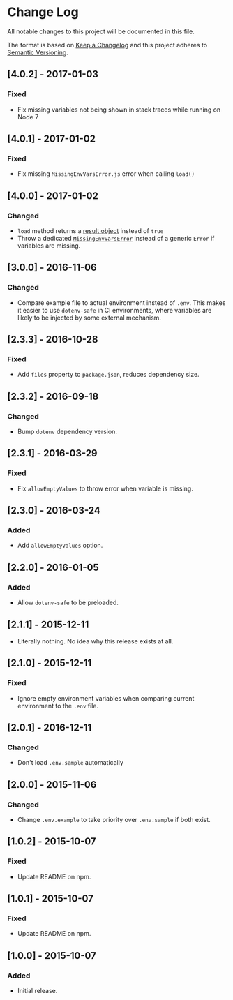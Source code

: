 # Change Log
All notable changes to this project will be documented in this file.

The format is based on [Keep a Changelog](http://keepachangelog.com/)
and this project adheres to [Semantic Versioning](http://semver.org/).

## [4.0.2] - 2017-01-03
### Fixed
- Fix missing variables not being shown in stack traces while running on Node 7

## [4.0.1] - 2017-01-02
### Fixed
- Fix missing `MissingEnvVarsError.js` error when calling `load()`

## [4.0.0] - 2017-01-02
### Changed
- `load` method returns a [result object](README.markdown#usage) instead of `true`
- Throw a dedicated [`MissingEnvVarsError`](MissingEnvVarsError.js) instead of a generic `Error` if variables are missing.

## [3.0.0] - 2016-11-06
### Changed
- Compare example file to actual environment instead of `.env`.
  This makes it easier to use `dotenv-safe` in CI environments, where variables are likely to be injected by some external mechanism.

## [2.3.3] - 2016-10-28
### Fixed
- Add `files` property to `package.json`, reduces dependency size.

## [2.3.2] - 2016-09-18
### Changed
- Bump `dotenv` dependency version.

## [2.3.1] - 2016-03-29
### Fixed
- Fix `allowEmptyValues` to throw error when variable is missing.

## [2.3.0] - 2016-03-24
### Added
- Add `allowEmptyValues` option.

## [2.2.0] - 2016-01-05
### Added
- Allow `dotenv-safe` to be preloaded.

## [2.1.1] - 2015-12-11
- Literally nothing. No idea why this release exists at all.

## [2.1.0] - 2015-12-11
### Fixed
- Ignore empty environment variables when comparing current environment to the `.env` file.

## [2.0.1] - 2016-12-11
### Changed
- Don't load `.env.sample` automatically

## [2.0.0] - 2015-11-06
### Changed
- Change `.env.example` to take priority over `.env.sample` if both exist.

## [1.0.2] - 2015-10-07
### Fixed
- Update README on npm.

## [1.0.1] - 2015-10-07
### Fixed
- Update README on npm.

## [1.0.0] - 2015-10-07
### Added
- Initial release.
